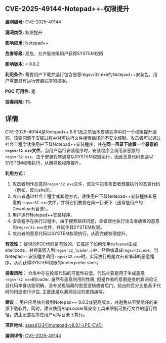 ## CVE-2025-49144-Notepad++-权限提升

**漏洞编号:** CVE-2025-49144

**漏洞类型:** 权限提升

**影响应用:** Notepad++

**危害等级:** 高危，允许低权限用户获得SYSTEM权限

**影响版本:** < 8.8.2

**利用条件:** 需要用户下载并运行包含恶意regsvr32.exe的Notepad++安装包，用户需要具有运行安装程序的权限。

**POC 可用性:** 是

**投毒风险:** 1%

## 详情

CVE-2025-49144是Notepad++ 8.8.1及之前版本安装程序中的一个权限提升漏洞。该漏洞源于安装过程中对可执行文件搜索路径的不安全控制。攻击者可以通过社会工程学诱使用户下载Notepad++安装程序，并在**同一目录下放置一个恶意的`regsvr32.exe`文件**。当用户运行安装程序时，安装程序会调用该恶意的`regsvr32.exe`，由于安装程序通常以SYSTEM权限运行，因此恶意代码也会以SYSTEM权限执行，从而导致权限提升。 

**利用方式：**
1.  攻击者制作恶意的`regsvr32.exe`文件，该文件包含攻击者想要执行的恶意代码（例如，反向shell）。
2.  攻击者通过社会工程学或其他方式，诱使用户下载Notepad++安装程序和恶意的`regsvr32.exe`文件，并将它们放置在同一目录下（通常是用户的Downloads目录）。
3.  用户运行Notepad++安装程序。
4.  安装程序在执行过程中，由于搜索路径问题，会错误地执行攻击者放置的恶意的`regsvr32.exe`文件，并赋予其SYSTEM权限。
5.  攻击者的恶意代码以SYSTEM权限执行，从而完成权限提升。

**有效性：**
提供的POC代码是有效的。它描述了如何使用`msfvenom`生成shellcode，并将其嵌入到`regsvr32_loader.c`中，然后编译成`regsvr32.exe`。当Notepad++安装程序调用`regsvr32.exe`时，实际执行的是攻击者编译的恶意程序，从而获得SYSTEM权限的meterpreter shell。

**投毒风险：**
仓库中存在投毒代码的可能性较低。代码主要是用于生成恶意`regsvr32.exe`的loader, 虽然有恶意利用的性质, 但是作者的意图是提供漏洞验证, 且代码本身功能明确，没有发现隐藏的恶意逻辑或者后门。给出的百分比是基于代码的用途进行评估, 主要还是以漏洞验证的思路编写。

**建议：**
用户应尽快升级到Notepad++ 8.8.2或更高版本，并避免从不受信任的来源下载软件。同时，建议使用AppLocker等安全工具来限制可执行文件的运行路径，防止恶意程序在用户可写目录下执行。

**项目地址:** [assad12341/notepad-v8.8.1-LPE-CVE-](https://github.com/assad12341/notepad-v8.8.1-LPE-CVE-)

**漏洞详情:** [CVE-2025-49144](https://nvd.nist.gov/vuln/detail/CVE-2025-49144)